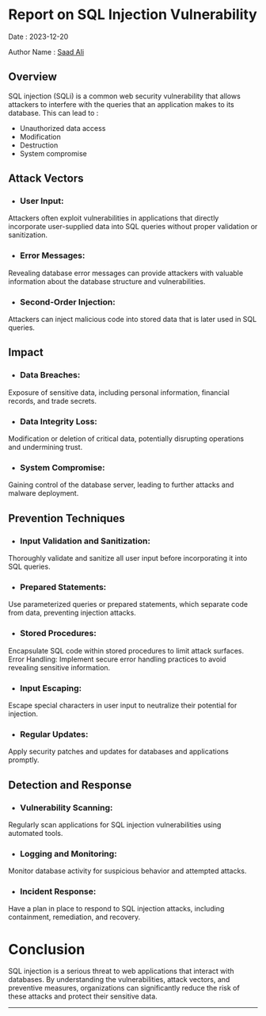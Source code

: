 # Report on SQL Injection Vulnerability

 Date :  2023-12-20 
 
 Author Name :  [Saad Ali](https://www.linkedin.com/in/saad-ali-911b85291/) 

## Overview

SQL injection (SQLi) is a common web security vulnerability that allows attackers to interfere with the queries that an application makes to its database. This can lead to :

+ Unauthorized data access
+ Modification
+ Destruction
+ System compromise


## Attack Vectors


+ ### **User Input:**
Attackers often exploit vulnerabilities in applications that directly incorporate user-supplied data into SQL queries without proper validation or sanitization.

+ ### **Error Messages:**

Revealing database error messages can provide attackers with valuable information about the database structure and vulnerabilities.


+ ### **Second-Order Injection:** 

Attackers can inject malicious code into stored data that is later used in SQL queries.

## Impact

+ ### **Data Breaches:**

Exposure of sensitive data, including personal information, financial records, and trade secrets.


+ ### **Data Integrity Loss:**

Modification or deletion of critical data, potentially disrupting operations and undermining trust.


+ ### **System Compromise:**

Gaining control of the database server, leading to further attacks and malware deployment.

## Prevention Techniques


+ ### **Input Validation and Sanitization:** 

Thoroughly validate and sanitize all user input before incorporating it into SQL queries.


+ ### **Prepared Statements:** 

Use parameterized queries or prepared statements, which separate code from data, preventing injection attacks.


+ ### **Stored Procedures:** 

Encapsulate SQL code within stored procedures to limit attack surfaces.
Error Handling: Implement secure error handling practices to avoid revealing sensitive information.

+ ### **Input Escaping:** 

Escape special characters in user input to neutralize their potential for injection.


+ ### **Regular Updates:** 

Apply security patches and updates for databases and applications promptly.

## Detection and Response


+ ### **Vulnerability Scanning:** 

Regularly scan applications for SQL injection vulnerabilities using automated tools.


+ ### **Logging and Monitoring:** 

Monitor database activity for suspicious behavior and attempted attacks.


+ ### **Incident Response:** 

Have a plan in place to respond to SQL injection attacks, including containment, remediation, and recovery.

# Conclusion

SQL injection is a serious threat to web applications that interact with databases. By understanding the vulnerabilities, attack vectors, and preventive measures, organizations can significantly reduce the risk of these attacks and protect their sensitive data.
___

